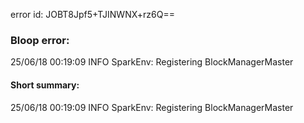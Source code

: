 error id: JOBT8Jpf5+TJINWNX+rz6Q==
### Bloop error:

25/06/18 00:19:09 INFO SparkEnv: Registering BlockManagerMaster
#### Short summary: 

25/06/18 00:19:09 INFO SparkEnv: Registering BlockManagerMaster